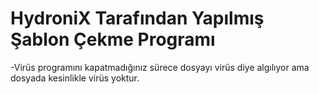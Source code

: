 # HydroniX Tarafından Yapılmış Şablon Çekme Programı

-Virüs programını kapatmadığınız sürece dosyayı virüs diye algılıyor ama dosyada kesinlikle virüs yoktur.
